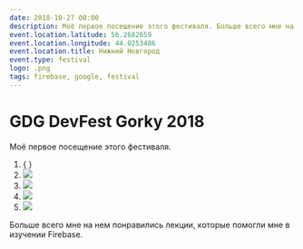 ```yaml
---
date: 2018-10-27 00:00
description: Моё первое посещение этого фестиваля. Больше всего мне на нем понравились лекции, которые помогли мне в изучении Firebase.
event.location.latitude: 56.2682659
event.location.longitude: 44.0253486
event.location.title: Нижний Новгород
event.type: festival
logo: .png
tags: firebase, google, festival
---
```

# GDG DevFest Gorky 2018

Моё первое посещение этого фестиваля.


1. { }
2. ![ ](2_400x400.jpg)
3. ![ ](4_400x400.jpg)
4. ![ ](1_400x400.jpg)
5. ![ ](3_400x400.jpg)


 Больше всего мне на нем понравились лекции, которые помогли мне в изучении Firebase.

